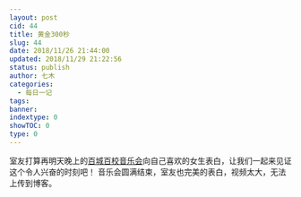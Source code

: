 ```yaml
---
layout: post
cid: 44
title: 黄金300秒
slug: 44
date: 2018/11/26 21:44:00
updated: 2018/11/29 21:22:56
status: publish
author: 七木
categories: 
  - 每日一记
tags: 
banner: 
indextype: 0
showTOC: 0
type: 0
---
```



室友打算再明天晚上的[百城百校音乐会][1]向自己喜欢的女生表白，让我们一起来见证这个令人兴奋的时刻吧！
音乐会圆满结束，室友也完美的表白，视频太大，无法上传到博客。

  [1]: https://www.qimuwa.com/archives/37/